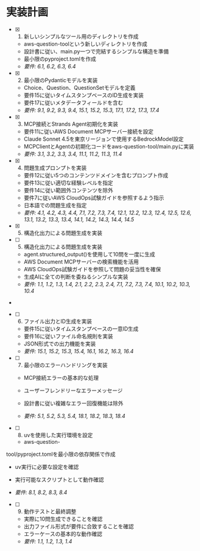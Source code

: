 # 実装計画

- [x] 1. 新しいシンプルなツール用のディレクトリを作成






  - aws-question-toolという新しいディレクトリを作成
  - 設計書に従い、main.py一つで完結するシンプルな構造を準備
  - 最小限のpyproject.tomlを作成
  - _要件: 6.1, 6.2, 6.3, 6.4_

- [x] 2. 最小限のPydanticモデルを実装





  - Choice、Question、QuestionSetモデルを定義
  - 要件15に従いタイムスタンプベースのID生成を実装
  - 要件17に従いメタデータフィールドを含む
  - _要件: 9.1, 9.2, 9.3, 9.4, 15.1, 15.2, 15.3, 17.1, 17.2, 17.3, 17.4_

- [x] 3. MCP接続とStrands Agent初期化を実装






  - 要件11に従いAWS Document MCPサーバー接続を設定
  - Claude Sonnet 4.5を東京リージョンで使用するBedrockModel設定
  - MCPClientとAgentの初期化コードをaws-question-tool/main.pyに実装
  - _要件: 3.1, 3.2, 3.3, 3.4, 11.1, 11.2, 11.3, 11.4_

- [x] 4. 問題生成プロンプトを実装





  - 要件12に従い5つのコンテンツドメインを含むプロンプト作成
  - 要件13に従い適切な経験レベルを指定
  - 要件14に従い範囲外コンテンツを除外
  - 要件7に従いAWS CloudOps試験ガイドを参照するよう指示
  - 日本語での問題生成を指定
  - _要件: 4.1, 4.2, 4.3, 4.4, 7.1, 7.2, 7.3, 7.4, 12.1, 12.2, 12.3, 12.4, 12.5, 12.6, 13.1, 13.2, 13.3, 13.4, 14.1, 14.2, 14.3, 14.4, 14.5_
- [x] 5. 構造化出力による問題生成を実装















- [ ] 5. 構造化出力による問題生成を実装

  - agent.structured_output()を使用して10問を一度に生成
  - AWS Document MCPサーバーの検索機能を活用
  - AWS CloudOps試験ガイドを参照して問題の妥当性を確保
  - 生成AIに全ての判断を委ねるシンプルな実装
  - _要件: 1.1, 1.2, 1.3, 1.4, 2.1, 2.2, 2.3, 2.4, 7.1, 7.2, 7.3, 7.4, 10.1, 10.2, 10.3, 10.4_
-

- [ ] 6. ファイル出力とID生成を実装

  - 要件15に従いタイムスタンプベースの一意ID生成
  - 要件16に従いファイル命名規則を実装
  - JSON形式での出力機能を実装
  - _要件: 15.1, 15.2, 15.3, 15.4, 16.1, 16.2, 16.3, 16.4_



- [ ] 7. 最小限のエラーハンドリングを実装

  - MCP接続エラーの基本的な処理
  - ユーザーフレンドリーなエラーメッセージ

  - 設計書に従い複雑なエラー回復機能は除外
  - _要件: 5.1, 5.2, 5.3, 5.4, 18.1, 18.2, 18.3, 18.4_

- [ ] 8. uvを使用した実行環境を設定

  - aws-question-

tool/pyproject.tomlを最小限の依存関係で作成
  - uv実行に必要な設定を確認

  - 実行可能なスクリプトとして動作確認
  - _要件: 8.1, 8.2, 8.3, 8.4_

- [ ] 9. 動作テストと最終調整

  - 実際に10問生成できることを確認
  - 出力ファイル形式が要件に合致することを確認
  - エラーケースの基本的な動作確認
  - _要件: 1.1, 1.2, 1.3, 1.4_